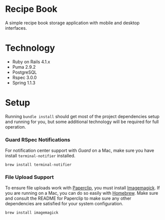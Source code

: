 Recipe Book
==========

A simple recipe book storage application with mobile and desktop interfaces.

Technology
==========

* Ruby on Rails 4.1.x
* Puma 2.9.2
* PostgreSQL
* Rspec 3.0.0
* Spring 1.1.3

Setup
===========

Running `bundle install` should get most of the project dependencies setup and running for you, but some additional technology will be required for full operation.

### Guard RSpec Notifications

For notification center support with _Guard_ on a Mac, make sure you have install `terminal-notifier` installed.

```
brew install terminal-notifier
```

### File Upload Support

To ensure file uploads work with [Paperclip](https://github.com/thoughtbot/paperclip), you must install [Imagemagick](http://www.imagemagick.org/). If you are running on a Mac, you can do so easily with [Homebrew](http://brew.sh/). Make sure and consult the README for Paperclip to make sure any other dependencies are satisfied for your system configuration.

```
brew install imagemagick
```
